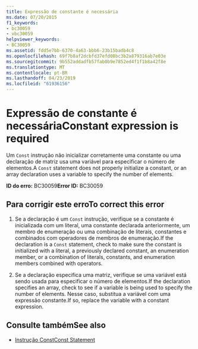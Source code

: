 ```yaml
---
title: Expressão de constante é necessária
ms.date: 07/20/2015
f1_keywords:
- bc30059
- vbc30059
helpviewer_keywords:
- BC30059
ms.assetid: fdd5e7bb-6370-4a63-bbb6-23b15badb4c8
ms.openlocfilehash: 69f7b8af2dcbfd37efd08bc3b2a879316ab7e03e
ms.sourcegitcommit: 9b552addadfb57fab0b9e7852ed4f1f1b8a42f8e
ms.translationtype: MT
ms.contentlocale: pt-BR
ms.lasthandoff: 04/23/2019
ms.locfileid: "61936156"
---
```

# <a name="constant-expression-is-required"></a><span data-ttu-id="92ddf-102">Expressão de constante é necessária</span><span class="sxs-lookup"><span data-stu-id="92ddf-102">Constant expression is required</span></span>
<span data-ttu-id="92ddf-103">Um `Const` instrução não inicializar corretamente uma constante ou uma declaração de matriz usa uma variável para especificar o número de elementos.</span><span class="sxs-lookup"><span data-stu-id="92ddf-103">A `Const` statement does not properly initialize a constant, or an array declaration uses a variable to specify the number of elements.</span></span>  
  
 <span data-ttu-id="92ddf-104">**ID do erro:** BC30059</span><span class="sxs-lookup"><span data-stu-id="92ddf-104">**Error ID:** BC30059</span></span>  
  
## <a name="to-correct-this-error"></a><span data-ttu-id="92ddf-105">Para corrigir este erro</span><span class="sxs-lookup"><span data-stu-id="92ddf-105">To correct this error</span></span>  
  
1. <span data-ttu-id="92ddf-106">Se a declaração é um `Const` instrução, verifique se a constante é inicializada com um literal, uma constante declarada anteriormente, um membro de enumeração ou uma combinação de literais, constantes e combinados com operadores de membros de enumeração.</span><span class="sxs-lookup"><span data-stu-id="92ddf-106">If the declaration is a `Const` statement, check to make sure the constant is initialized with a literal, a previously declared constant, an enumeration member, or a combination of literals, constants, and enumeration members combined with operators.</span></span>  
  
2. <span data-ttu-id="92ddf-107">Se a declaração especifica uma matriz, verifique se uma variável está sendo usada para especificar o número de elementos.</span><span class="sxs-lookup"><span data-stu-id="92ddf-107">If the declaration specifies an array, check to see if a variable is being used to specify the number of elements.</span></span> <span data-ttu-id="92ddf-108">Nesse caso, substitua a variável com uma expressão constante.</span><span class="sxs-lookup"><span data-stu-id="92ddf-108">If so, replace the variable with a constant expression.</span></span>  
  
## <a name="see-also"></a><span data-ttu-id="92ddf-109">Consulte também</span><span class="sxs-lookup"><span data-stu-id="92ddf-109">See also</span></span>

- [<span data-ttu-id="92ddf-110">Instrução Const</span><span class="sxs-lookup"><span data-stu-id="92ddf-110">Const Statement</span></span>](../../visual-basic/language-reference/statements/const-statement.md)
